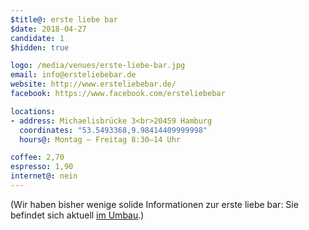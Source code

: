 ```yaml
---
$title@: erste liebe bar
$date: 2018-04-27
candidate: 1
$hidden: true

logo: /media/venues/erste-liebe-bar.jpg
email: info@ersteliebebar.de
website: http://www.ersteliebebar.de/
facebook: https://www.facebook.com/ersteliebebar

locations:
- address: Michaelisbrücke 3<br>20459 Hamburg
  coordinates: "53.5493368,9.98414409999998"
  hours@: Montag – Freitag 8:30–14 Uhr

coffee: 2,70
espresso: 1,90
internet@: nein
---
```


(Wir haben bisher wenige solide Informationen zur erste liebe bar: Sie befindet sich aktuell [im Umbau](http://www.ersteliebebar.de/2019/09/1506/).)